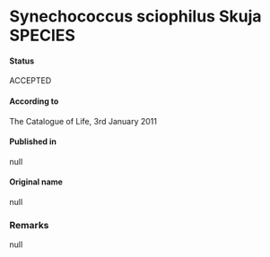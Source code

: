 # Synechococcus sciophilus Skuja SPECIES

#### Status
ACCEPTED

#### According to
The Catalogue of Life, 3rd January 2011

#### Published in
null

#### Original name
null

### Remarks
null